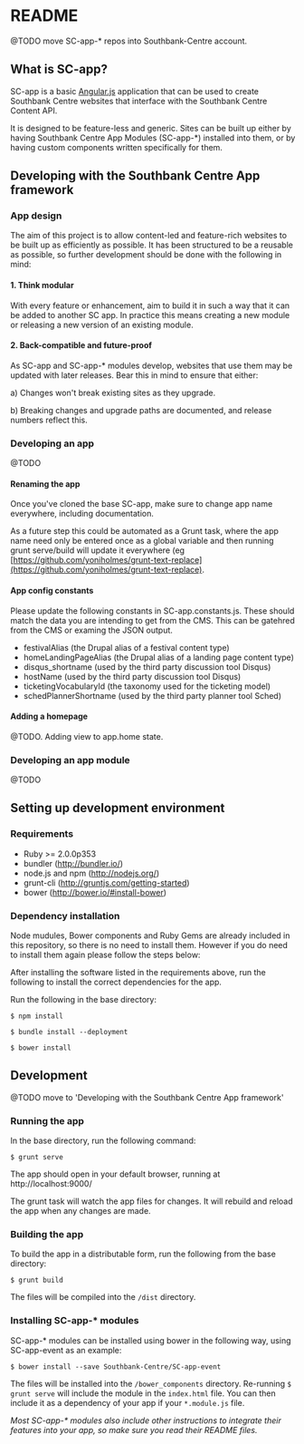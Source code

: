 # README

@TODO move SC-app-* repos into Southbank-Centre account.

## What is SC-app?

SC-app is a basic [Angular.js](https://angularjs.org/) application that can be used to create Southbank Centre websites that interface with the Southbank Centre Content API.

It is designed to be feature-less and generic. Sites can be built up either by having Southbank Centre App Modules (SC-app-\*) installed into them, or by having custom components written specifically for them.

## Developing with the Southbank Centre App framework

### App design

The aim of this project is to allow content-led and feature-rich websites to be built up as efficiently as possible. It has been structured to be a reusable as possible, so further development should be done with the following in mind:

#### 1. Think modular

With every feature or enhancement, aim to build it in such a way that it can be added to another SC app. In practice this means creating a new module or releasing a new version of an existing module.

#### 2. Back-compatible and future-proof

As SC-app and SC-app-* modules develop, websites that use them may be updated with later releases. Bear this in mind to ensure that either:

a) Changes won't break existing sites as they upgrade.

b) Breaking changes and upgrade paths are documented, and release numbers reflect this.

### Developing an app

@TODO

#### Renaming the app

Once you've cloned the base SC-app, make sure to change app name everywhere, including documentation. 

As a future step this could be automated as a Grunt task, where the app name need only be entered once as a global variable and then running grunt serve/build will update it everywhere (eg [https://github.com/yoniholmes/grunt-text-replace](https://github.com/yoniholmes/grunt-text-replace).

#### App config constants

Please update the following constants in SC-app.constants.js. These should match the data you are intending to get from the CMS. This can be gatehred from the CMS or examing the JSON output.
- festivalAlias (the Drupal alias of a festival content type)
- homeLandingPageAlias (the Drupal alias of a landing page content type)
- disqus_shortname (used by the third party discussion tool Disqus)
- hostName (used by the third party discussion tool Disqus)
- ticketingVocabularyId (the taxonomy used for the ticketing model)
- schedPlannerShortname (used by the third party planner tool Sched)

#### Adding a homepage

@TODO. Adding view to app.home state.

### Developing an app module

@TODO

## Setting up development environment

### Requirements

- Ruby >= 2.0.0p353
- bundler (http://bundler.io/)
- node.js and npm (http://nodejs.org/)
- grunt-cli (http://gruntjs.com/getting-started)
- bower (http://bower.io/#install-bower)


### Dependency installation

Node mudules, Bower components and Ruby Gems are already included in this repository, so there is no need to install them. However if you do need to install them again please follow the steps below:

After installing the software listed in the requirements above, run the following to install the correct dependencies for the app.

Run the following in the base directory:

    $ npm install

    $ bundle install --deployment

    $ bower install


## Development

@TODO move to 'Developing with the Southbank Centre App framework'

### Running the app

In the base directory, run the following command:

    $ grunt serve

The app should open in your default browser, running at http://localhost:9000/

The grunt task will watch the app files for changes. It will rebuild and reload the app when any changes are made.

### Building the app

To build the app in a distributable form, run the following from the base directory:

    $ grunt build

The files will be compiled into the `/dist` directory.

### Installing SC-app-\* modules

SC-app-\* modules can be installed using bower in the following way, using SC-app-event as an example:

    $ bower install --save Southbank-Centre/SC-app-event

The files will be installed into the `/bower_components` directory. Re-running `$ grunt serve` will include the module in the `index.html` file. You can then include it as a dependency of your app if your `*.module.js` file.

*Most SC-app-\* modules also include other instructions to integrate their features into your app, so make sure you read their README files.*

